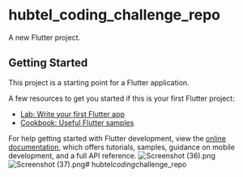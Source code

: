 # hubtel_coding_challenge_repo

A new Flutter project.

## Getting Started

This project is a starting point for a Flutter application.

A few resources to get you started if this is your first Flutter project:

- [Lab: Write your first Flutter app](https://docs.flutter.dev/get-started/codelab)
- [Cookbook: Useful Flutter samples](https://docs.flutter.dev/cookbook)

For help getting started with Flutter development, view the
[online documentation](https://docs.flutter.dev/), which offers tutorials,
samples, guidance on mobile development, and a full API reference.
![Screenshot (36).png](..%2F..%2FPictures%2FScreenshots%2FScreenshot%20%2836%29.png)
![Screenshot (37).png](..%2F..%2FPictures%2FScreenshots%2FScreenshot%20%2837%29.png)#   h u b t e l _ c o d i n g _ c h a l l e n g e _ r e p o  
 